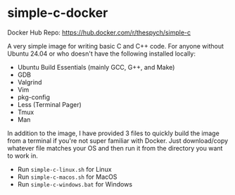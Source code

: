 # simple-c-docker

Docker Hub Repo: https://hub.docker.com/r/thespych/simple-c

A very simple image for writing basic C and C++ code. For anyone without Ubuntu 24.04 or who doesn't have the following installed locally:

- Ubuntu Build Essentials (mainly GCC, G++, and Make)
- GDB
- Valgrind
- Vim
- pkg-config
- Less (Terminal Pager)
- Tmux
- Man

In addition to the image, I have provided 3 files to quickly build the image from a terminal if you're not super familiar with Docker. Just download/copy whatever file matches your OS and then run it from the directory you want to work in.

- Run `simple-c-linux.sh` for Linux
- Run `simple-c-macos.sh` for MacOS
- Run `simple-c-windows.bat` for Windows 
